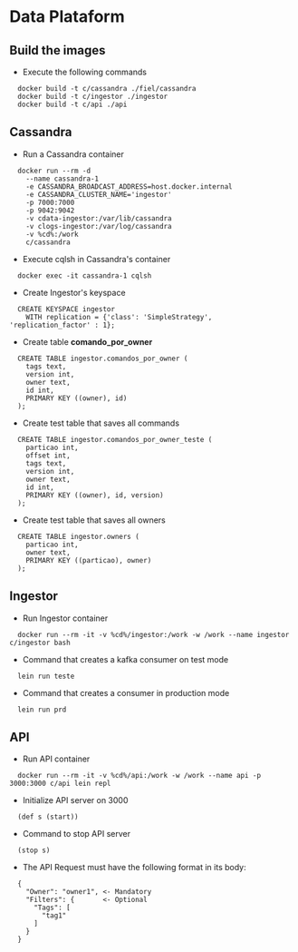 # Data Plataform

## Build the images

- Execute the following commands

```
  docker build -t c/cassandra ./fiel/cassandra
  docker build -t c/ingestor ./ingestor
  docker build -t c/api ./api
```

## Cassandra

- Run a Cassandra container

```
  docker run --rm -d
    --name cassandra-1
    -e CASSANDRA_BROADCAST_ADDRESS=host.docker.internal
    -e CASSANDRA_CLUSTER_NAME='ingestor'
    -p 7000:7000
    -p 9042:9042
    -v cdata-ingestor:/var/lib/cassandra
    -v clogs-ingestor:/var/log/cassandra
    -v %cd%:/work
    c/cassandra
```

- Execute cqlsh in Cassandra's container

```
  docker exec -it cassandra-1 cqlsh
```

- Create Ingestor's keyspace

```
  CREATE KEYSPACE ingestor
    WITH replication = {'class': 'SimpleStrategy', 'replication_factor' : 1};
```

- Create table **comando_por_owner**

```
  CREATE TABLE ingestor.comandos_por_owner (
    tags text,
    version int,
    owner text,
    id int,
    PRIMARY KEY ((owner), id)
  );
```

- Create test table that saves all commands

```
  CREATE TABLE ingestor.comandos_por_owner_teste (
    particao int,
    offset int,
    tags text,
    version int,
    owner text,
    id int,
    PRIMARY KEY ((owner), id, version)
  );
```

- Create test table that saves all owners

```
  CREATE TABLE ingestor.owners (
    particao int,
    owner text,
    PRIMARY KEY ((particao), owner)
  );
```

## Ingestor

- Run Ingestor container

```
  docker run --rm -it -v %cd%/ingestor:/work -w /work --name ingestor c/ingestor bash
```

- Command that creates a kafka consumer on test mode

```
  lein run teste
```

- Command that creates a consumer in production mode

```
  lein run prd
```

## API

- Run API container

```
  docker run --rm -it -v %cd%/api:/work -w /work --name api -p 3000:3000 c/api lein repl
```

- Initialize API server on 3000

```
  (def s (start))
```

- Command to stop API server

```
  (stop s)
```

- The API Request must have the following format in its body:

```
  {
    "Owner": "owner1", <- Mandatory
    "Filters": {       <- Optional
      "Tags": [
        "tag1"
      ]
    }
  }
```